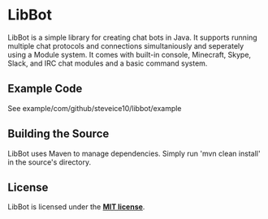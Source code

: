# LibBot
LibBot is a simple library for creating chat bots in Java. It supports running multiple chat protocols and connections simultaniously and seperately using a Module system. It comes with built-in console, Minecraft, Skype, Slack, and IRC chat modules and a basic command system.

## Example Code
See example/com/github/steveice10/libbot/example

## Building the Source
LibBot uses Maven to manage dependencies. Simply run 'mvn clean install' in the source's directory.

## License
LibBot is licensed under the **[MIT license](http://www.opensource.org/licenses/mit-license.html)**.
